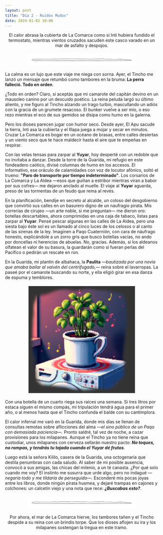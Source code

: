 ```yaml
---
layout: post
title: "Día 2 - Ruidos Mudos"
date: 2024-01-02 10:00
---
```

<div style="text-align: center;">
  <p>El calor abrasa la cubierta de La Comarca como si Inti hubiera fundido el termostato, mientras vientos cruzados sacuden este casco varado en un mar de asfalto y despojos.</p>
</div>

<img src="/assets/images/separador.png" alt="Separador" style="display: block; margin: 20px auto;">

La calma es un lujo que este viaje me niega con sorna. Ayer, el Tincho me lanzó un mensaje que retumbó como tambores en la bruma: **La perra falleció. Todo en orden**. 

¿Todo en orden? Claro, si aceptás que mi camarote del capitán devino en un mausoleo canino por un descuido poético. La reina peluda largó su último aliento, y me figuro al Tincho alzando un trago turbio, mascullando un adiós con la gracia de un grumete resacoso. El bunker vuelve a ser mío, o eso rezo mientras el eco de sus gemidos se disipa como humo en la galerna.
<br>

Pero los dioses parecen jugar con humor seco. Desde ayer, El Apu sacude la tierra, Inti asa la cubierta y el Illapa juega a mojar y secar en minutos. Cruzar La Comarca es bogar en un océano de brasas, entre calles desiertas y un viento seco que te hace maldecir hasta el aire que te empeñas en respirar.
<br>

Con las velas tensas para zarpar al **Yuyar**, hoy desperté con un redoble que no invitaba a danzar. Desde la torre de la Guarida, mi refugio en este fondeadero caótico, divisé columnas de humo en los accesos. El informativo, ese oráculo de calamidades con voz de locutor afónico, soltó el trueno: **"Paro de transporte por tiempo indeterminado"**. Los corsarios de La Comarca y La Aldea —esos que guiñan a estribor mientras viran a babor por sus cofres— me dejaron anclado al muelle. El viaje al **Yuyar** aguarda, preso de las tormentas de un feudo que rema al revés.
<br>

En la planificación, bendije en secreto al alcalde, un coloso del desgobierno que convirtió sus calles en un basurero digno de un naufragio pirata. Mis correrías de cirujeo —un arte noble, si me preguntan— me dieron oro: botellas descartables, ahora comprimidas en una caja de tabaco, listas para zarpar al **Yuyar**. Pensé pescar algunas en las calles de La Aldea, pero una siesta bajo éste sol es un llamado al cinco luces de los celosos o al canto de las sirenas de la ley. Imaginen a Paqo Cuaternión, con cara de náufrago honesto, explicándole a un zorro gris que busco botellas vacías, no ando por doncellas ni herencias de abuelas. No, gracias. Además, si los aldeanos olfatean el valor de su basura, la guardarán como si fueran perlas del Pacífico o pedirán un rescate en ron.
<br>

En la Guarida, mi plantín de albahaca, la **Paulita** _—bautizada por una novia que amaba bailar al vaivén del centrifugado,—_ reina sobre el lavarropas. La paseé por el camarote buscando su norte, y ella eligió girar en esa danza de espuma y temblores.

<img src="/assets/images/paulita.jpg" alt="Paulita en el lavarropas" style="display: block; margin: 20px auto;">

Con una botella de un cuarto riega sus raíces una semana. Si tres litros por estaca siguen el mismo compás, mi tripulación tendrá agua para el primer año, o al menos hasta que el Tincho confunda el balde con su cantimplora.
<br>

El calor infernal me varó en la Guarida, donde mis días se llenan de consultas remotas sobre aflicciones del alma _—el sino público de un Paqo con demasiada paciencia—._ Pronto saldré, tal vez de noche, a cazar provisiones para los milapanes. Aunque el Tincho ya no tiene reina que custodiar, unos milapanes con cerveza sellarán nuestro pacto: **_No toques, no rompas, y tendrás tu tajada cuando el Yuyar dé frutos_**.
<br>

Luego está la señora Kililo, casera de la Guarida, una octogenaria que destila penumbras con cada saludo. Al saber de mi posible ausencia, convocó a sus amigas, las chicas del milenio, a un té canasta. ¿Por qué solo cuando me voy? El instinto me susurra que urde algo, pero no indagué _—negaría todo y me tildaría de perseguido—._ Esconderé mis pocas joyas entre los libros, donde ningún pirata husmea, y dejaré trampas en cajones y colchones: un calcetín viejo y una nota que rece: **_¿Buscabas esto?_**.

<img src="/assets/images/separador.png" alt="Separador" style="display: block; margin: 20px auto;">

<div style="text-align: center;">
  <p>Por ahora, el mar de La Comarca hierve, los tambores tañen y el Tincho despide a su reina con un brindis torpe. Que los dioses aflojen su ira y los milapanes sostengan la tregua en este tramo.</p>
</div>

